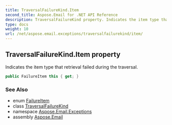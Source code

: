 ```yaml
---
title: TraversalFailureKind.Item
second_title: Aspose.Email for .NET API Reference
description: TraversalFailureKind property. Indicates the item type that retrieval failed during the traversal
type: docs
weight: 10
url: /net/aspose.email.exceptions/traversalfailurekind/item/
---
```

## TraversalFailureKind.Item property

Indicates the item type that retrieval failed during the traversal.

```csharp
public FailureItem this { get; }
```

### See Also

* enum [FailureItem](../../failureitem/)
* class [TraversalFailureKind](../)
* namespace [Aspose.Email.Exceptions](../../traversalfailurekind/)
* assembly [Aspose.Email](../../../)


